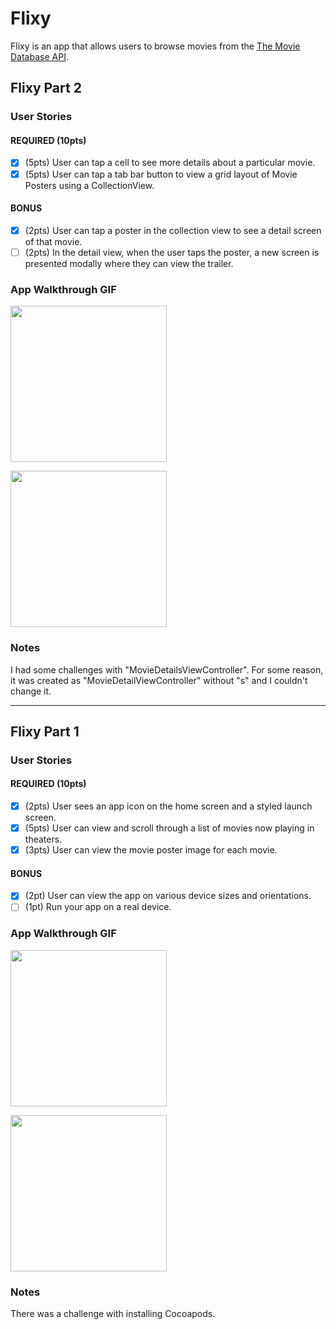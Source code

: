 # Flixy

Flixy is an app that allows users to browse movies from the [The Movie Database API](http://docs.themoviedb.apiary.io/#).

## Flixy Part 2

### User Stories

#### REQUIRED (10pts)
- [x] (5pts) User can tap a cell to see more details about a particular movie.
- [x] (5pts) User can tap a tab bar button to view a grid layout of Movie Posters using a CollectionView.

#### BONUS
- [x] (2pts) User can tap a poster in the collection view to see a detail screen of that movie.
- [ ] (2pts) In the detail view, when the user taps the poster, a new screen is presented modally where they can view the trailer.

### App Walkthrough GIF

<img src="http://g.recordit.co/WFvU812MRI.gif" width=250><br>

<img src="http://g.recordit.co/ibFE5bR98v.gif" width=250><br>

### Notes

I had some challenges with "MovieDetailsViewController". For some reason, it was created as "MovieDetailViewController" without "s" and I couldn't change it.

---

## Flixy Part 1

### User Stories


#### REQUIRED (10pts)
- [x] (2pts) User sees an app icon on the home screen and a styled launch screen.
- [x] (5pts) User can view and scroll through a list of movies now playing in theaters.
- [x] (3pts) User can view the movie poster image for each movie.

#### BONUS
- [x] (2pt) User can view the app on various device sizes and orientations.
- [ ] (1pt) Run your app on a real device.

### App Walkthrough GIF

<img src="http://g.recordit.co/qGcbnru5pS.gif" width=250><br>

<img src="http://g.recordit.co/vMwxxMtnAD.gif" width=250><br>
### Notes
There was a challenge with installing Cocoapods. 
